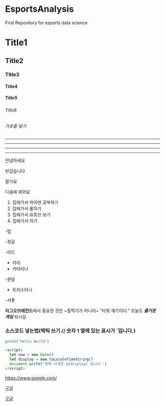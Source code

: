 # EsportsAnalysis
First Repository for esports data science

# Title1
## Title2
### Title3
#### Title4
##### Title5
###### Title6
###### 가로줄 넣기
---
- - - -
****
* * *


안녕하세요

반갑습니다

잘가요

다음에 뵈어요

1. 집에가서 파이썬 공부하기
2. 집에가서 롤하기
3. 집에가서 유튜브 보기
4. 집에가서 자기

-탑

-정글

-미드
  - 아리
  - 카타리나

-원딜

  - 트리스타나
  
-서폿

**리그오브레전드**에서 중요한 것은 ~킬먹기가 아니라~ "타워 깨기이다."
오늘도 ***즐거운 게임*** 되시길

### 소스코드 넣는법(택틱 쓰기 // 숫자 1 옆에 있는 표시가 `입니다.)

```python
print("Hello World")
```

```javascript
<script>
  let now = new Date()
  let display = new.toLocaleTimeString()
  document.write('현재 시각은 ${display} 입니다.')
</script>
```

<https://www.google.com/>

[구글](https://www.google.com/)

[구글](https://www.google.com/, "클릭하면 구글로 이동합니다")
